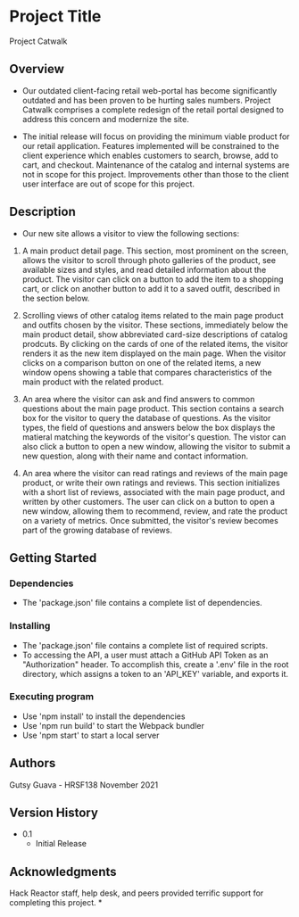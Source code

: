 # Project Title

Project Catwalk

## Overview

* Our outdated client-facing retail web-portal has become significantly outdated and has been proven to be hurting sales numbers.   Project Catwalk comprises a complete redesign of the retail portal designed to address this concern and modernize the site.

* The initial release will focus on providing the minimum viable product for our retail application. Features implemented will be constrained to the client experience which enables customers to search, browse, add to cart, and checkout. Maintenance of the catalog and internal systems are not in scope for this project. Improvements other than those to the client user interface are out of scope for this project.

## Description

* Our new site allows a visitor to view the following sections:

1. A main product detail page.
This section, most prominent on the screen, allows the visitor to scroll through photo galleries of the product, see available sizes and styles, and read detailed information about the product. The visitor can click on a button to add the item to a shopping cart, or click on another button to add it to a saved outfit, described in the section below.

2. Scrolling views of other catalog items related to the main page product and outfits chosen by the visitor.
These sections, immediately below the main product detail, show abbreviated card-size descriptions of catalog prodcuts. By clicking on the cards of one of the related items, the visitor renders it as the new item displayed on the main page. When the visitor clicks on a comparison button on one of the related items, a new window opens showing a table that compares characteristics of the main product with the related product.

3. An area where the visitor can ask and find answers to common questions about the main page product.
This section contains a search box for the visitor to query the database of questions. As the visitor types, the field of questions and answers below the box displays the matieral matching the keywords of the visitor's question. The vistor can also click a button to open a new window, allowing the visitor to submit a new question, along with their name and contact information.

4. An area where the visitor can read ratings and reviews of the main page product, or write their own ratings and reviews.
This section initializes with a short list of reviews, associated with the main page product, and written by other customers. The user can click on a button to open a new window, allowing them to recommend, review, and rate the product on a variety of metrics. Once submitted, the visitor's review becomes part of the growing database of reviews.

## Getting Started

### Dependencies

* The 'package.json' file contains a complete list of dependencies.

### Installing

* The 'package.json' file contains a complete list of required scripts.
* To accessing the API, a user must attach a GitHub API Token as an "Authorization" header. To accomplish this, create a '.env' file in the root directory, which assigns a token to an 'API_KEY' variable, and exports it.

### Executing program

* Use 'npm install' to install the dependencies
* Use 'npm run build' to start the Webpack bundler
* Use 'npm start' to start a local server

## Authors

Gutsy Guava - HRSF138
November 2021

## Version History

* 0.1
    * Initial Release

## Acknowledgments

Hack Reactor staff, help desk, and peers provided terrific support for completing this project.
*